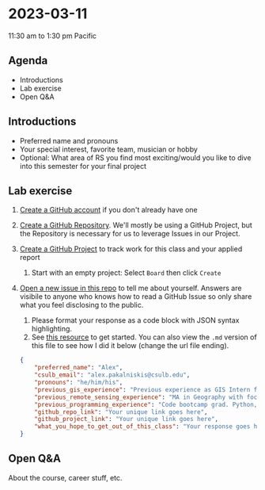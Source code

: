 # 2023-03-11
11:30 am to 1:30 pm Pacific

## Agenda
* Introductions
* Lab exercise
* Open Q&A

## Introductions
* Preferred name and pronouns
* Your special interest, favorite team, musician or hobby
* Optional: What area of RS you find most exciting/would you like to dive into this semester for your final project

## Lab exercise
1. [Create a GitHub account](https://github.com/join) if you don't already have one
1. [Create a GitHub Repository](https://docs.github.com/en/repositories/creating-and-managing-repositories/creating-a-new-repository). We'll mostly be using a GitHub Project, but the Repository is necessary for us to leverage Issues in our Project.
2. [Create a GitHub Project](https://docs.github.com/en/issues/planning-and-tracking-with-projects/learning-about-projects/quickstart-for-projects) to track work for this class and your applied report
    1. Start with an empty project: Select `Board` then click `Create`
4. [Open a new issue in this repo](https://github.com/alex-pakalniskis/gisc606-spring2023/issues/new) to tell me about yourself. Answers are visibile to anyone who knows how to read a GitHub Issue so only share what you feel disclosing to the public. 
    1. Please format your response as a code block with JSON syntax highlighting. 
    2. See [this resource](https://docs.github.com/en/get-started/writing-on-github/working-with-advanced-formatting/creating-and-highlighting-code-blocks#syntax-highlighting) to get started. You can also view the `.md` version of this file to see how I did it below (change the url file ending).

    ``` json
    {
        "preferred_name": "Alex",
        "csulb_email": "alex.pakalniskis@csulb.edu",
        "pronouns": "he/him/his",
        "previous_gis_experience": "Previous experience as GIS Intern for City of Santa Monica and graduate research assistant on geospatial projects", 
        "previous_remote_sensing_experience": "MA in Geography with focus on UAV remote sensing of vegetation change. Data collection in SoCal and Mali, West Africa. TA for Intro to Remote Sensing at University of Arizona",
        "previous_programming_experience": "Code bootcamp grad. Python, TypeScript, and Rust professionally. Data engineering and CI/CD (Jenkins, GitHub Actions).",
        "github_repo_link": "Your unique link goes here",
        "github_project_link": "Your unique link goes here",
        "what_you_hope_to_get_out_of_this_class": "Your response goes here",
    }
    ```

## Open Q&A
About the course, career stuff, etc.
